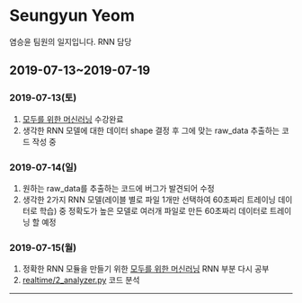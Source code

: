 Seungyun Yeom
=============
염승윤 팀원의 일지입니다.
RNN 담당

## 2019-07-13~2019-07-19
### 2019-07-13(토)

1. [모두를 위한 머신러닝](https://www.youtube.com/playlist?list=PLlMkM4tgfjnLSOjrEJN31gZATbcj_MpUm) 수강완료
2. 생각한 RNN 모델에 대한 데이터 shape 결정 후 그에 맞는 raw_data 추출하는 코드 작성 중

### 2019-07-14(일)
1. 원하는 raw_data를 추출하는 코드에 버그가 발견되어 수정
2. 생각한 2가지 RNN 모델(레이블 별로 파일 1개만 선택하여 60초짜리 트레이닝 데이터로 학습) 중 정확도가 높은 모델로 여러개 파일로 만든 60초짜리 데이터로 트레이닝 할 예정 

### 2019-07-15(월)
1. 정확한 RNN 모듈을 만들기 위한 [모두를 위한 머신러닝](https://www.youtube.com/playlist?list=PLlMkM4tgfjnLSOjrEJN31gZATbcj_MpUm) RNN 부분 다시 공부
2. [realtime/2_analyzer.py](https://github.com/seonghapark/counterUAV/blob/sum2019/realtime/2_analyzer.py) 코드 분석

* * *
